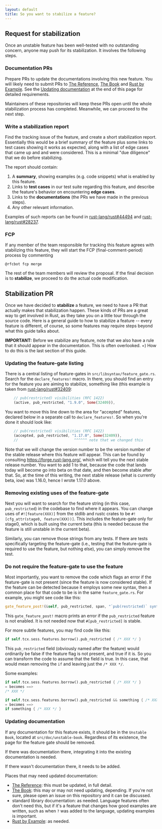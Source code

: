 ```yaml
---
layout: default
title: So you want to stabilize a feature?
---
```


## Request for stabilization

Once an unstable feature has been well-tested with no outstanding concern, anyone may push for its stabilization. It involves the following steps.

### Documentation PRs

Prepare PRs to update the documentations involving this new feature. You will likely need to submit PRs to [The Reference], [The Book] and [Rust by Example]. See the [Updating documentation](#updating-documentation) at the end of this page for detailed requirements.

Maintainers of these repositories will keep these PRs open until the whole stabilization process has completed. Meanwhile, we can proceed to the next step.

### Write a stabilization report

Find the tracking issue of the feature, and create a short stabilization report. Essentially this would be a brief summary of the feature plus some links to test cases showing it works as expected, along with a list of edge cases that came up and and were considered. This is a minimal "due diligence" that we do before stabilizing.

The report should contain:

1. A **summary**, showing examples (e.g. code snippets) what is enabled by this feature.
2. Links to **test cases** in our test suite regarding this feature, and describe the feature's behavior on encountering **edge cases**.
3. Links to the **documentations** (the PRs we have made in the previous steps).
4. Any other relevant information.

Examples of such reports can be found in [rust-lang/rust#44494](https://github.com/rust-lang/rust/issues/44494#issuecomment-360191474) and [rust-lang/rust#28237](https://github.com/rust-lang/rust/issues/28237#issuecomment-363374130).

### FCP

If any member of the team responsible for tracking this feature agrees with stabilizing this feature, they will start the FCP (final-comment-period) process by commenting

```
@rfcbot fcp merge
```

The rest of the team members will review the proposal. If the final decision is to **stabilize**, we proceed to do the actual code modification.

## Stabilization PR

Once we have decided to **stabilize** a feature, we need to have a PR that actually makes that stabilization happen. These kinds of PRs are a great way to get involved in Rust, as they take you on a little tour through the source code. Here is a general guide to how to stabilize a feature -- every feature is different, of course, so some features may require steps beyond what this guide talks about.

**IMPORTANT:** Before we stabilize any feature, note that we also have a rule that it should appear in the documentation. This is often overlooked. =) How to do this is the last section of this guide.

### Updating the feature-gate listing

There is a central listing of feature-gates in `src/libsyntax/feature_gate.rs`. Search for the `declare_features!` macro. In there, you should find an entry for the feature you are aiming to stabilize, something like (this example is taken from [rust-lang/rust#32409](https://github.com/rust-lang/rust/issues/32409):

```rust
    // pub(restricted) visibilities (RFC 1422)
    (active, pub_restricted, "1.9.0", Some(32409)),
```

You want to move this line down to the area for "accepted" features, declared below in a separate call to `declare_features!`. So when you're done it should look like:

```rust
    // pub(restricted) visibilities (RFC 1422)
    (accepted, pub_restricted, "1.17.0", Some(32409)),
    //                          ^^^^^^ note that we changed this
```

Note that we will change the version number to be the version number of the stable release where this feature will appear. This can be found by consulting https://forge.rust-lang.org/, which will tell you the next stable release number. You want to add 1 to that, because the code that lands today will become go into beta on that date, and then become stable after that. So, at the time of this writing, the next stable release (what is currently beta, iow) was 1.16.0, hence I wrote 1.17.0 above.

### Removing existing uses of the feature-gate

Next you will want to search for the feature string (in this case, `pub_restricted`) in the codebase to find where it appears. You can change uses of `#![feature(XXX)]` from the stdlib and rustc crates to be `#![cfg_attr(stage0, feature(XXX))]`. This includes the feature-gate only for stage0, which is built using the current beta (this is needed because the feature is still unstable in the current beta).

Similarly, you can remove those strings from any tests. If there are tests specifically targeting the feature-gate (i.e., testing that the feature-gate is required to use the feature, but nothing else), you can simply remove the test.

### Do not require the feature-gate to use the feature

Most importantly, you want to remove the code which flags an error if the feature-gate is not present (since the feature is now considered stable). If the feature can be detected because it employs some new syntax, then a common place for that code to be is in the same `feature_gate.rs`. For example, you might see code like this:

```rust
gate_feature_post!(&self, pub_restricted, span, "`pub(restricted)` syntax is experimental");
```

This `gate_feature_post!` macro prints an error if the `pub_restricted` feature is not enabled. It is not needed now that `#[pub_restricted]` is stable. 

For more subtle features, you may find code like this:

```rust
if self.tcx.sess.features.borrow().pub_restricted { /* XXX */ }
```

This `pub_restricted` field (obviously named after the feature) would ordinarily be false if the feature flag is not present, and true if it is. So you can transform the code to assume that the field is true. In this case, that would mean removing the `if` and leaving just the `/* XXX */`.

Some examples:

```rust
if self.tcx.sess.features.borrow().pub_restricted { /* XXX */ }
= becomes ==>
/* XXX */

if self.tcx.sess.features.borrow().pub_restricted && something { /* XXX */ }
= becomes ==>
if something { /* XXX */ }
```

### Updating documentation

If any documentation for this feature exists, it should be in the `Unstable Book`, located at `src/doc/unstable-book`.
Regardless of its existence, the page for the feature gate should be removed.

If there was documentation there, integrating it into the existing documentation is needed.

If there wasn't documentation there, it needs to be added.

Places that may need updated documentation:

* [The Reference]: this must be updated, in full detail.
* [The Book]: this may or may not need
  updating, depending. If you're not sure, please open an issue on this
  repository and it can be discussed.
* standard library documentation: as needed. Language features often don't need this, but if it's a
  feature that changes how good examples are written, such as when `?` was added to the language,
  updating examples is important.
* [Rust by Example]: as needed.

[The Reference]: https://github.com/rust-lang-nursery/reference
[The Book]: https://github.com/rust-lang/book
[Rust by Example]: https://github.com/rust-lang/rust-by-example
